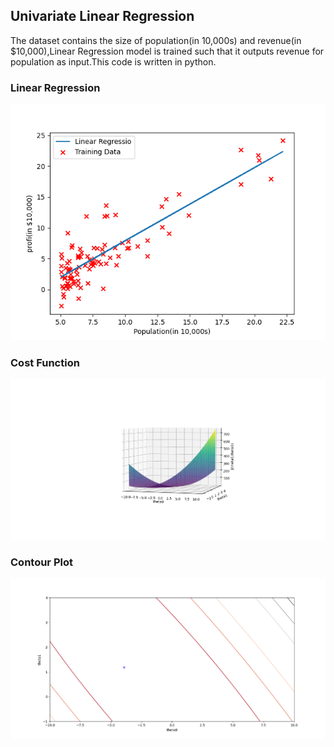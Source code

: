 
## Univariate Linear Regression

The dataset contains the size of population(in 10,000s) and revenue(in $10,000),Linear Regression model is trained such that it outputs revenue for population as input.This code is written in python.


### Linear Regression
![Linear Regression](Revenue-for-the-population/Linear_Regression_model.png?raw=true "Linear Regression Model")


### Cost Function
![Cost function](Revenue-for-the-population/cost_function.png?raw=true "Cost Function")


### Contour Plot
![Contour Plot](Revenue-for-the-population/contour_plot.png?raw=true "Contour plot")




